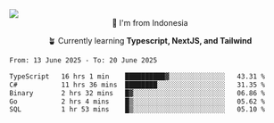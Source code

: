 
<img align = "center" src="https://readme-typing-svg.herokuapp.com?font=Fira+Code&size=25&pause=1000&color=00F713&center=true&vCenter=true&random=false&width=850&height=70&lines=Hi+There+%F0%9F%91%8B%2C+Im+Julian+Caesar;"/>
<br>

<div align = "center">
  📌 I'm from Indonesia
  
  🪴 Currently learning **Typescript, NextJS, and Tailwind**
</div>

<!--START_SECTION:waka-->

```txt
From: 13 June 2025 - To: 20 June 2025

TypeScript   16 hrs 1 min    ██████████▓░░░░░░░░░░░░░░   43.31 %
C#           11 hrs 36 mins  ████████░░░░░░░░░░░░░░░░░   31.35 %
Binary       2 hrs 32 mins   █▓░░░░░░░░░░░░░░░░░░░░░░░   06.86 %
Go           2 hrs 4 mins    █▒░░░░░░░░░░░░░░░░░░░░░░░   05.62 %
SQL          1 hr 53 mins    █▒░░░░░░░░░░░░░░░░░░░░░░░   05.10 %
```

<!--END_SECTION:waka-->
